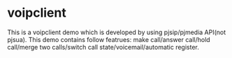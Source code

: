 # voipclient
This is a voipclient demo which is developed by using pjsip/pjmedia API(not pjsua).
This demo contains follow featrues: 
      make call/answer call/hold call/merge two calls/switch call state/voicemail/automatic register.
